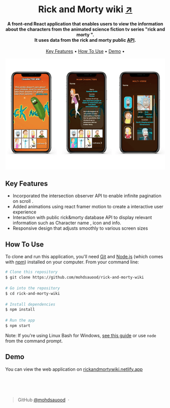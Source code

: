   
<h1 align="center">
 Rick and Morty wiki
  <a href="https://rickandmortywiki.netlify.app/">
  ↗️
  </a>
  <br>
</h1>

<h4 align="center"> A front-end React application that enables users to view the information about the characters from the animated science fiction tv series "rick and morty ". 
<br >
It uses data from the rick and morty public   <a href="https://rickandmortyapi.com/" target="_blank">API</a>.</h4>


<p align="center">
  <a href="#key-features">Key Features</a> •
  <a href="#how-to-use">How To Use</a> •
  <a href="#demo">Demo</a> •
</p>

[![rick and morty wiki-demo](https://raw.githubusercontent.com/mohdsauood/rick-and-morty-wiki/master/src/assets/images/read-me/rickmorty-demo.png)](https://rickandmortywiki.netlify.app/)

## Key Features

* Incorporated the intersection observer API to enable infinite pagination on scroll .
* Added animations using react framer motion to create a interactive user experience
* Interaction with public rick&morty database API to display relevant information such as Character name , icon and info.
* Responsive design that adjusts smoothly to various screen sizes


## How To Use

To clone and run this application, you'll need [Git](https://git-scm.com) and [Node.js](https://nodejs.org/en/download/) (which comes with [npm](http://npmjs.com)) installed on your computer. From your command line:

```bash
# Clone this repository
$ git clone https://github.com/mohdsauood/rick-and-morty-wiki

# Go into the repository
$ cd rick-and-morty-wiki

# Install dependencies
$ npm install

# Run the app
$ npm start
```

Note: If you're using Linux Bash for Windows, [see this guide](https://www.howtogeek.com/261575/how-to-run-graphical-linux-desktop-applications-from-windows-10s-bash-shell/) or use `node` from the command prompt.


## Demo

You can view the web application on [rickandmortywiki.netlify.app](https://rickandmortywiki.netlify.app/) 

<br>
<br>
<br>

> GitHub [@mohdsauood](https://github.com/mohdsauood) &nbsp;&middot;&nbsp;
